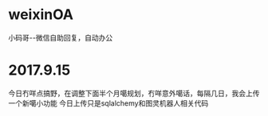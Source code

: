 # weixinOA
小码哥--微信自助回复，自动办公
# 2017.9.15
今日冇咩点搞野，在调整下面半个月噶规划，冇咩意外噶话，每隔几日，我会上传一个新噶小功能
今日上传只是sqlalchemy和图灵机器人相关代码
